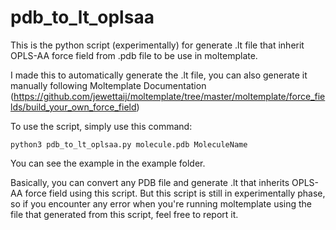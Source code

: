 # pdb_to_lt_oplsaa
This is the python script (experimentally) for generate .lt file that inherit OPLS-AA force field from .pdb file to be use in moltemplate.

I made this to automatically generate the .lt file, you can also generate it manually following Moltemplate Documentation (https://github.com/jewettaij/moltemplate/tree/master/moltemplate/force_fields/build_your_own_force_field)

To use the script, simply use this command:
```
python3 pdb_to_lt_oplsaa.py molecule.pdb MoleculeName
```
You can see the example in the example folder.

Basically, you can convert any PDB file and generate .lt that inherits OPLS-AA force field using this script. But this script is still in experimentally phase, so if you encounter any error when you're running moltemplate using the file that generated from this script, feel free to report it.
